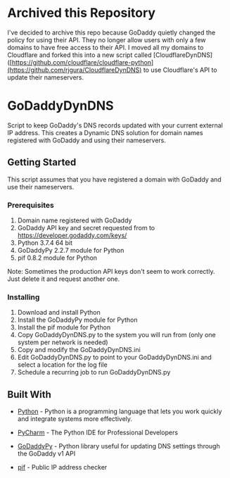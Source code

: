 # Archived this Repository

I've decided to archive this repo because GoDaddy quietly changed the policy for using their API.  They no longer allow users with only a few domains to have free access to their API.  I moved all my domains to Cloudflare and forked this into a new script called [CloudflareDynDNS]([https://github.com/cloudflare/cloudflare-python](https://github.com/rjgura/CloudflareDynDNS) to use Cloudflare's API to update their nameservers.

# GoDaddyDynDNS

Script to keep GoDaddy's DNS records updated with your current external IP address.  This creates a Dynamic DNS solution for domain names registered with GoDaddy and using their nameservers.

## Getting Started

This script assumes that you have registered a domain with GoDaddy and use their nameservers. 

### Prerequisites

   1. Domain name registered with GoDaddy
   2. GoDaddy API key and secret requested from to https://developer.godaddy.com/keys/
   3. Python 3.7.4 64 bit
   4. GoDaddyPy 2.2.7 module for Python
   5. pif 0.8.2 module for Python

Note: Sometimes the production API keys don't seem to work correctly. Just delete it and request another one.
  

### Installing

1. Download and install Python
2. Install the GoDaddyPy module for Python
3. Install the pif module for Python
4. Copy GoDaddyDynDNS.py to the system you will run from (only one system per network is needed)
5. Copy and modify the GoDaddyDynDNS.ini
6. Edit GoDaddyDynDNS.py to point to your GoDaddyDynDNS.ini and select a location for the log file
7. Schedule a recurring job to run GoDaddyDynDNS.py

## Built With

* [Python](https://www.python.org/) - Python is a programming language that lets you work quickly and integrate systems more effectively.

* [PyCharm](https://www.jetbrains.com/pycharm/) - The Python IDE for Professional Developers

* [GoDaddyPy](https://www.github.com/eXamadeus/godaddypy/) - Python library useful for updating DNS settings through the GoDaddy v1 API

* [pif](https://github.com/barseghyanartur/pif) - Public IP address checker 
